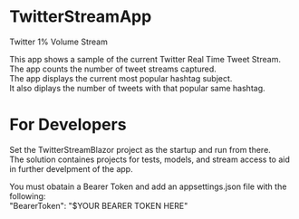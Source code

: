 # TwitterStreamApp
Twitter 1% Volume Stream

This app shows a sample of the current Twitter Real Time Tweet Stream.   
The app counts the number of tweet streams captured.   
The app displays the current most popular hashtag subject.   
It also diplays the number of tweets with that popular same hashtag.

# For Developers
Set the TwitterStreamBlazor project as the startup and run from there.   
The solution containes projects for tests, models, and stream access to aid in further develpment of the app.

You must obatain a Bearer Token and add an appsettings.json file with the following:   
 "BearerToken": "$YOUR BEARER TOKEN HERE"

